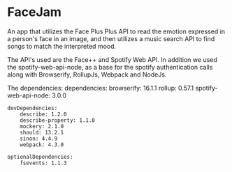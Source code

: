 # FaceJam

An app that utilizes the Face Plus Plus API to read the emotion expressed in a person's face in an image, and then utilizes a music search API to find songs to match the interpreted mood.

The API's used are the Face++ and Spotify Web API.  In addition we used the spotify-web-api-node, as a base for the spotify authentication calls along with Browserify, RollupJs, Webpack and NodeJs.

The dependencies:
	dependencies:
		browserify: 16.1.1
		rollup: 0.57.1
		spotify-web-api-node: 3.0.0

	devDependencies:
		describe: 1.2.0
		describe-property: 1.1.0
		mockery: 2.1.0
		should: 13.2.1
		sinon: 4.4.9
		webpack: 4.3.0

	optionalDependencies:
		fsevents: 1.1.3

